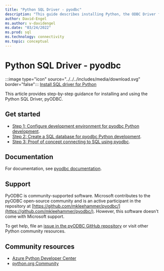 ```yaml
---
title: "Python SQL Driver - pyodbc"
description: "This guide describes installing Python, the ODBC Driver for SQL Server, and pyodbc. Sample code shows how to connect to and interact with a SQL database."
author: David-Engel
ms.author: v-davidengel
ms.date: "03/24/2022"
ms.prod: sql
ms.technology: connectivity
ms.topic: conceptual
---
```

# Python SQL Driver - pyodbc

:::image type="icon" source="../../../includes/media/download.svg" border="false"::: [Install SQL driver for Python](../../sql-connection-libraries.md#anchor-20-drivers-relational-access)

This article provides step-by-step guidance for installing and using the Python SQL Driver, pyODBC.

## Get started

* [Step 1: Configure development environment for pyodbc Python development](step-1-configure-development-environment-for-pyodbc-python-development.md).
* [Step 2: Create a SQL database for pyodbc Python development](step-2-create-a-sql-database-for-pyodbc-python-development.md).
* [Step 3: Proof of concept connecting to SQL using pyodbc](step-3-proof-of-concept-connecting-to-sql-using-pyodbc.md).

## Documentation

For documentation, see [pyodbc documentation](https://mkleehammer.github.io/pyodbc/).

## Support

PyODBC is community-supported software. Microsoft contributes to the pyODBC open-source community and is an active participant in the repository at [https://github.com/mkleehammer/pyodbc/](https://github.com/mkleehammer/pyodbc/). However, this software doesn't come with Microsoft support.

To get help, file an [issue in the pyODBC GitHub repository](https://github.com/mkleehammer/pyodbc/issues) or visit other Python community resources.

## Community resources

* [Azure Python Developer Center](https://azure.microsoft.com/develop/python/)  
* [python.org Community](https://www.python.org/community/)